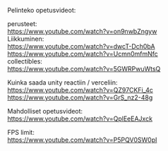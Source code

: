 
Pelinteko opetusvideot:   

   perusteet:   
https://www.youtube.com/watch?v=on9nwbZngyw   
   Liikkuminen:   
https://www.youtube.com/watch?v=dwcT-Dch0bA   
https://www.youtube.com/watch?v=Ucmn0mfmNfc   
   collectibles:      
https://www.youtube.com/watch?v=5GWRPwuWtsQ      


Kuinka saada unity reactiin / verceliin:   
https://www.youtube.com/watch?v=QZ97CKFi_4c   
https://www.youtube.com/watch?v=GrS_nz2-48g      
   
    
Mahdolliset opetusvideot:   
https://www.youtube.com/watch?v=QplEeEAJxck   


FPS limit:   
https://www.youtube.com/watch?v=P5PQV0SW0pI   
